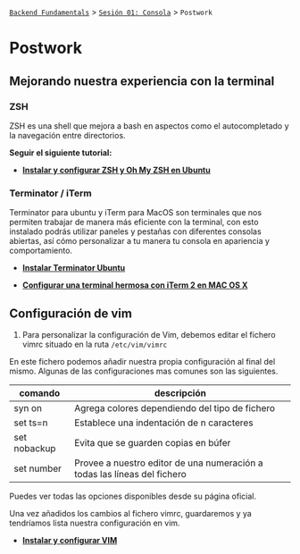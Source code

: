[`Backend Fundamentals`](../../README.md) > [`Sesión 01: Consola`](../README.md) > `Postwork`

# Postwork

## **Mejorando nuestra experiencia con la terminal**

### **ZSH**

ZSH es una shell que mejora a bash en aspectos como el autocompletado y la navegación entre directorios.

**Seguir el siguiente tutorial:**

+ **[Instalar y configurar ZSH y Oh My ZSH en Ubuntu](https://www.asanzdiego.com/2018/04/instalar-y-configurar-zsh-y-ohmyzsh-en-ubuntu.html)**

### **Terminator / iTerm**

Terminator para ubuntu y iTerm para MacOS son terminales que nos permiten trabajar de manera más eficiente con la terminal, con esto instalado podrás utilizar paneles y pestañas con diferentes consolas abiertas, así cómo personalizar a tu manera tu consola en apariencia y comportamiento.

+ **[Instalar Terminator Ubuntu](https://www.ingenieriazeros.com/2018/03/instalar-terminator-ubuntu.html)**

+ **[Configurar una terminal hermosa con iTerm 2 en MAC OS X](https://jonalvarezz.com/articles/configurar-una-terminal-hermosa-con-iterm2/)**

## **Configuración de vim**

1. Para personalizar la configuración de Vim, debemos editar el fichero vimrc situado en la ruta `/etc/vim/vimrc`

En este fichero podemos añadir nuestra propia configuración al final del mismo. Algunas de las configuraciones mas comunes son las siguientes.

| comando      | descripción                                                              |
|--------------|--------------------------------------------------------------------------|
| syn on       | Agrega colores dependiendo del tipo de fichero                           |
| set ts=n     | Establece una indentación de n caracteres                                |
| set nobackup | Evita que se guarden copias en búfer                                     |
| set number   | Provee a nuestro editor de una numeración a todas las líneas del fichero |

Puedes ver todas las opciones disponibles desde su página oficial.

Una vez añadidos los cambios al fichero vimrc, guardaremos y ya tendríamos lista nuestra configuración en vim.

+ **[Instalar y configurar VIM](https://intervia.com/doc/instalar-y-configurar-vim/)**
